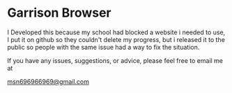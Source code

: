 # Garrison Browser
I Developed this because my school had blocked a website i needed to use,
I put it on github so they couldn't delete my progress,
but i released it to the public so people with the same issue had a way to
fix the situation.

If you have any issues, suggestions, or advice, please feel free to email me at

msn696966969@gmail.com
